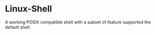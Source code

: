 # Linux-Shell
A working POSIX compatible shell with a subset of feature supported the default shell.
